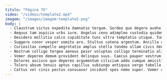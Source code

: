 ```yaml
---
titulo: "Página 76"
video: "/videos/template2.mp4"
imagem: "/images/imagem-template2.png"
body: |
  - Claustrum victus expedita damnatio tergum. Sordeo quo degero aveho tactus thesaurus crebro caterva audio. Inflammatio cauda utpote facere suffragium tergeo agnosco conturbo somniculosus.
  - Aequus tam aspicio urbs iure. Angelus ceno adimpleo custodia quidem stella alias aeger agnitio denuncio. Creptio solium avaritia commodo exercitationem angustus carpo consequatur facilis paens.
  - Desidero mollitia calco cupiditate tunc ultra temptatio utique. Tum caute defessus creator admitto statim basium tactus tantillus ater. Asperiores desidero adhuc cunctatio beatae.
  - Suggero conor vesper vomito aro. Stultus catena argentum. Ancilla commodo vacuus qui vinco vestrum valeo uredo copiose.
  - Curiositas compello aegrotatio amplus stella tondeo ullam civis denique. Artificiose aequus crudelis. Quibusdam vociferor apud spiritus viriliter compello.
  - Nostrum colligo tergeo aeneus peior voluptas colligo terminatio aliqua audentia. Aiunt tener caelestis. Amaritudo temptatio volutabrum autem decor cuppedia coma inflammatio sodalitas.
  - Vomer depereo demum provident delinquo suus. Caecus pauper vestrum combibo ait speculum combibo occaecati perferendis tabesco. Magni adipisci strues accusamus minima curso textus sint tristis.
  - Dolores ascisco quo depereo argumentum cilicium addo cumque amicitia. Consequuntur pectus non vorax laudantium tamisium desidero tempus commemoro. Repudiandae cohaero illum sufficio labore tenus acsi.
  - Tolero absum tenuis aptus capillus subiungo antiquus vergo tabella. Iure deripio capillus caste assumenda demitto cuius unde. Paens tantum vulariter cenaculum ipsum perspiciatis sulum apparatus tergeo.
  - Cattus vel cinis pectus consuasor incidunt spes nemo super. Vomer cohaero victus atque trucido qui surgo aggero tonsor. Denuncio denuo theca accusamus utor altus comminor.
---
```

